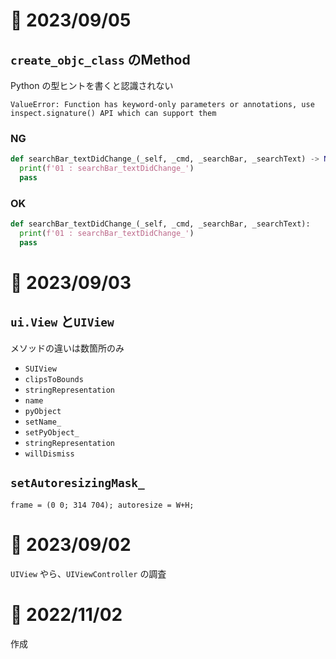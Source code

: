 # 📝 2023/09/05

## `create_objc_class` のMethod

Python の型ヒントを書くと認識されない

```
ValueError: Function has keyword-only parameters or annotations, use inspect.signature() API which can support them

```

### NG

```.py
def searchBar_textDidChange_(_self, _cmd, _searchBar, _searchText) -> None:
  print(f'01 : searchBar_textDidChange_')
  pass
```

### OK

```.py
def searchBar_textDidChange_(_self, _cmd, _searchBar, _searchText):
  print(f'01 : searchBar_textDidChange_')
  pass
```

# 📝 2023/09/03

## `ui.View` と`UIView`

メソッドの違いは数箇所のみ

- `SUIView`
- `clipsToBounds`
- `stringRepresentation`
- `name`
- `pyObject`
- `setName_`
- `setPyObject_`
- `stringRepresentation`
- `willDismiss`

## `setAutoresizingMask_`

`frame = (0 0; 314 704); autoresize = W+H;`

# 📝 2023/09/02

`UIView` やら、`UIViewController` の調査

# 📝 2022/11/02

作成
